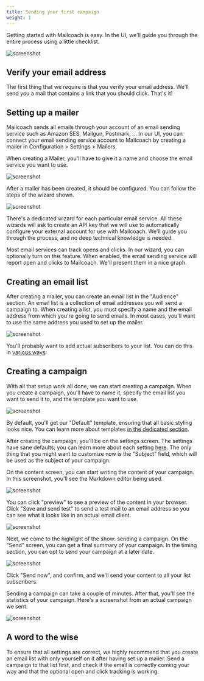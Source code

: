 ```yaml
---
title: Sending your first campaign
weight: 1
---
```


Getting started with Mailcoach is easy. In the UI, we'll guide you through the entire process using a little checklist.

![screenshot](/images/docs/self-hosted/v6/first/onboard.jpg)

## Verify your email address

The first thing that we require is that you verify your email address. We'll send you a mail that contains a link that you should click. That's it!

## Setting up a mailer

Mailcoach sends all emails through your account of an email sending service such as Amazon SES, Mailgun, Postmark, ...
In our UI, you can connect your email sending service account to Mailcoach by creating a mailer in Configuration > Settings > Mailers.

When creating a Mailer, you'll have to give it a name and choose the email service you want to use.

![screenshot](/images/docs/self-hosted/v6/first/create-mailer.jpg)

After a mailer has been created, it should be configured. You can follow the steps of the wizard shown.

![screenshot](/images/docs/self-hosted/v6/first/mailer.jpg)

There's a dedicated wizard for each particular email service. All these wizards will ask to create an API key that we will use to automatically configure your external account for use with Mailcoach. We'll guide you through the process, and no deep technical knowledge is needed.

Most email services can track opens and clicks. In our wizard, you can optionally turn on this feature. When enabled, the email sending service will report open and clicks to Mailcoach. We'll present them in a nice graph.

## Creating an email list

After creating a mailer, you can create an email list in the "Audience" section. An email list is a collection of email addresses you will send a campaign to. When creating a list, you must specify a name and the email address from which you're going to send emails. In most cases, you'll want to use the same address you used to set up the mailer.

![screenshot](/images/docs/self-hosted/v6/first/create-list.jpg)

You'll probably want to add actual subscribers to your list. You can do this in [various ways](/docs/self-hosted/v6/using-mailcoach/email-lists/adding-subscribers):

## Creating a campaign

With all that setup work all done, we can start creating a campaign. When you create a campaign, you'll have to name it, specify the email list you want to send it to, and the template you want to use.

![screenshot](/images/docs/self-hosted/v6/first/create-campaign.jpg)

By default, you'll get our "Default" template, ensuring that all basic styling looks nice. You can learn more about templates [in the dedicated section](/docs/cloud/using-mailcoach/templates/what-is-a-template).

After creating the campaign, you'll be on the settings screen. The settings have sane defaults; you can learn more about each setting [here](/docs/cloud/using-mailcoach/campaigns/creating-campaign#content-settings). The only thing that you might want to customize now is the "Subject" field, which will be used as the subject of your campaign.

On the content screen, you can start writing the content of your campaign. In this screenshot, you'll see the Markdown editor being used.

![screenshot](/images/docs/self-hosted/v6/first/content.jpg)


You can click "preview" to see a preview of the content in your browser. Click "Save and send test" to send a test mail to an email address so you can see what it looks like in an actual email client.

![screenshot](/images/docs/self-hosted/v6/first/preview.jpg)

Next, we come to the highlight of the show: sending a campaign. On the "Send" screen, you can get a final summary of your campaign. In the timing section, you can opt to send your campaign at a later date.

![screenshot](/images/docs/self-hosted/v6/first/send.jpg)

Click "Send now", and confirm, and we'll send your content to all your list subscribers.

Sending a campaign can take a couple of minutes. After that, you'll see the statistics of your campaign. Here's a screenshot from an actual campaign we sent.

![screenshot](/images/docs/self-hosted/v6/first/stats.jpg)

## A word to the wise

To ensure that all settings are correct, we highly recommend that you create an email list with only yourself on it after having set up a mailer. Send a campaign to that list first, and check if the email is correctly coming your way and that the optional open and click tracking is working.
